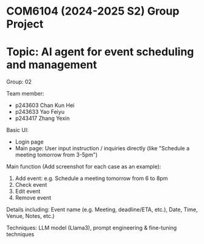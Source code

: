 # COM6104 (2024-2025 S2) Group Project
# Topic: AI agent for event scheduling and management

Group: 02

Team member:
- p243603 Chan Kun Hei
- p243633 Yao Feiyu
- p243417 Zhang Yexin

Basic UI: 
- Login page
- Main page: User input instruction / inquiries directly (like "Schedule a meeting tomorrow from 3-5pm")

Main function (Add screenshot for each case as an example):
1. Add event: e.g. Schedule a meeting tomorrow from 6 to 8pm
2. Check event
3. Edit event
4. Remove event

Details including: Event name (e.g. Meeting, deadline/ETA, etc.), Date, Time, Venue, Notes, etc.)

Techniques: LLM model (Llama3), prompt engineering & fine-tuning techniques
